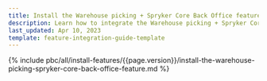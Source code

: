 ```yaml
---
title: Install the Warehouse picking + Spryker Core Back Office feature
description: Learn how to integrate the Warehouse picking + Spryker Core Back Office feature into your project
last_updated: Apr 10, 2023
template: feature-integration-guide-template
---
```


{% include pbc/all/install-features/{{page.version}}/install-the-warehouse-picking-spryker-core-back-office-feature.md %} <!-- To edit, see /_includes/pbc/all/install-features/202304.0/install-the-warehouse-picking-spryker-core-back-office-feature.md -->
